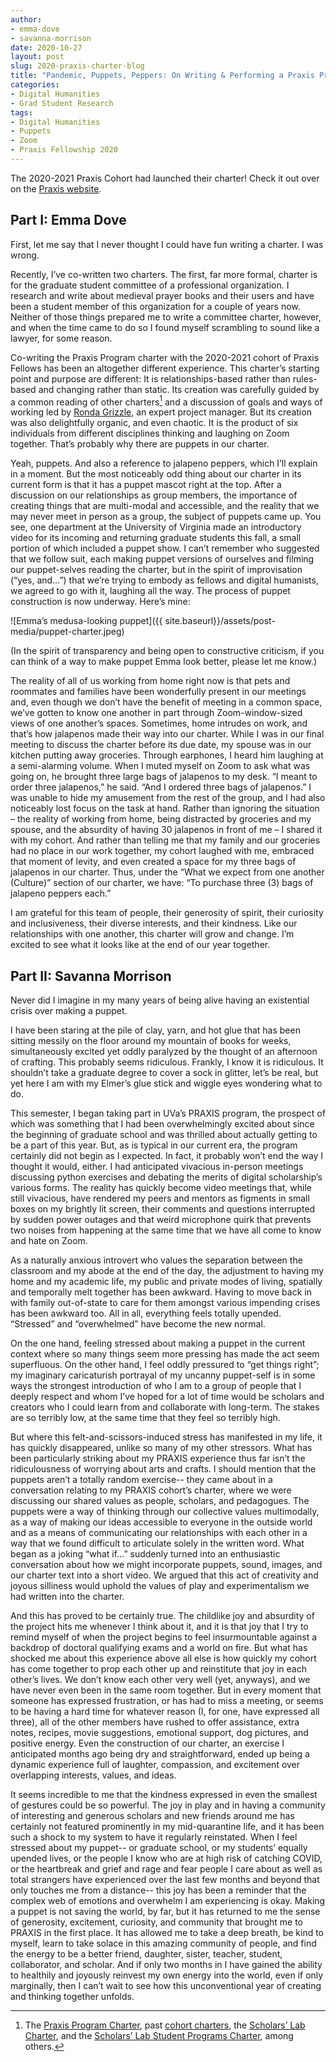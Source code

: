 ```yaml
---
author: 
- emma-dove
- savanna-morrison
date: 2020-10-27
layout: post
slug: 2020-praxis-charter-blog
title: "Pandemic, Puppets, Peppers: On Writing & Performing a Praxis Program Charter in 2020"
categories:
- Digital Humanities
- Grad Student Research
tags:
- Digital Humanities
- Puppets
- Zoom
- Praxis Fellowship 2020
---
```


The 2020-2021 Praxis Cohort had launched their charter! Check it out over on the [Praxis website](http://praxis.scholarslab.org/charter/charter-2020-2021/). 

## Part I: Emma Dove

First, let me say that I never thought I could have fun writing a charter. I was wrong. 

Recently, I’ve co-written two charters. The first, far more formal, charter is for the graduate student committee of a professional organization. I research and write about medieval prayer books and their users and have been a student member of this organization for a couple of years now. Neither of those things prepared me to write a committee charter, however, and when the time came to do so I found myself scrambling to sound like a lawyer, for some reason.

Co-writing the Praxis Program charter with the 2020-2021 cohort of Praxis Fellows has been an altogether different experience. This charter’s starting point and purpose are different: It is relationships-based rather than rules-based and changing rather than static. Its creation was carefully guided by a common reading of other charters[^1] and a discussion of goals and ways of working led by [Ronda Grizzle](https://scholarslab.lib.virginia.edu/people/ronda-grizzle/), an expert project manager. But its creation was also delightfully organic, and even chaotic. It is the product of six individuals from different disciplines thinking and laughing on Zoom together. That’s probably why there are puppets in our charter. 

Yeah, puppets. And also a reference to jalapeno peppers, which I’ll explain in a moment. But the most noticeably odd thing about our charter in its current form is that it has a puppet mascot right at the top. After a discussion on our relationships as group members, the importance of creating things that are multi-modal and accessible, and the reality that we may never meet in person as a group, the subject of puppets came up. You see, one department at the University of Virginia made an introductory video for its incoming and returning graduate students this fall, a small portion of which included a puppet show. I can’t remember who suggested that we follow suit, each making puppet versions of ourselves and filming our puppet-selves reading the charter, but in the spirit of improvisation (“yes, and…”) that we’re trying to embody as fellows and digital humanists, we agreed to go with it, laughing all the way. The process of puppet construction is now underway. Here’s mine: 

![Emma’s medusa-looking puppet]({{ site.baseurl}}/assets/post-media/puppet-charter.jpeg)

(In the spirit of transparency and being open to constructive criticism, if you can think of a way to make puppet Emma look better, please let me know.)

The reality of all of us working from home right now is that pets and roommates and families have been wonderfully present in our meetings and, even though we don’t have the benefit of meeting in a common space, we’ve gotten to know one another in part through Zoom-window-sized views of one another’s spaces. Sometimes, home intrudes on work, and that’s how jalapenos made their way into our charter. While I was in our final meeting to discuss the charter before its due date, my spouse was in our kitchen putting away groceries. Through earphones, I heard him laughing at a semi-alarming volume. When I muted myself on Zoom to ask what was going on, he brought three large bags of jalapenos to my desk. “I meant to order three jalapenos,” he said. “And I ordered three bags of jalapenos.” I was unable to hide my amusement from the rest of the group, and I had also noticeably lost focus on the task at hand. Rather than ignoring the situation – the reality of working from home, being distracted by groceries and my spouse, and the absurdity of having 30 jalapenos in front of me – I shared it with my cohort. And rather than telling me that my family and our groceries had no place in our work together, my cohort laughed with me, embraced that moment of levity, and even created a space for my three bags of jalapenos in our charter. Thus, under the “What we expect from one another (Culture)” section of our charter, we have: “To purchase three (3) bags of jalapeno peppers each.” 

I am grateful for this team of people, their generosity of spirit, their curiosity and inclusiveness, their diverse interests, and their kindness. Like our relationships with one another, this charter will grow and change. I’m excited to see what it looks like at the end of our year together. 



## Part II: Savanna Morrison

Never did I imagine in my many years of being alive having an existential crisis over making a puppet.

I have been staring at the pile of clay, yarn, and hot glue that has been sitting messily on the floor around my mountain of books for weeks, simultaneously excited yet oddly paralyzed by the thought of an afternoon of crafting. This probably seems ridiculous. Frankly, I know it is ridiculous. It shouldn’t take a graduate degree to cover a sock in glitter, let’s be real, but yet here I am with my Elmer’s glue stick and wiggle eyes wondering what to do. 

This semester, I began taking part in UVa’s PRAXIS program, the prospect of which was something that I had been overwhelmingly excited about since the beginning of graduate school and was thrilled about actually getting to be a part of this year. But, as is typical in our current era, the program certainly did not begin as I expected. In fact, it probably won’t end the way I thought it would, either. I had anticipated vivacious in-person meetings discussing python exercises and debating the merits of digital scholarship’s various forms. The reality has quickly become video meetings that, while still vivacious, have rendered my peers and mentors as figments in small boxes on my brightly lit screen, their comments and questions interrupted by sudden power outages and that weird microphone quirk that prevents two noises from happening at the same time that we have all come to know and hate on Zoom. 

As a naturally anxious introvert who values the separation between the classroom and my abode at the end of the day, the adjustment to having my home and my academic life, my public and private modes of living, spatially and temporally melt together has been awkward. Having to move back in with family out-of-state to care for them amongst various impending crises has been awkward too. All in all, everything feels totally upended. “Stressed” and “overwhelmed” have become the new normal. 

On the one hand, feeling stressed about making a puppet in the current context where so many things seem more pressing has made the act seem superfluous. On the other hand, I feel oddly pressured to “get things right”; my imaginary caricaturish portrayal of my uncanny puppet-self is in some ways the strongest introduction of who I am to a group of people that I deeply respect  and whom I’ve hoped for a lot of time would be scholars and creators who I could learn from and collaborate with long-term. The stakes are so terribly low, at the same time that they feel so terribly high. 

But where this felt-and-scissors-induced stress has manifested in my life, it has quickly disappeared, unlike so many of my other stressors. What has been particularly striking about my PRAXIS experience thus far isn’t the ridiculousness of worrying about arts and crafts. I should mention that the puppets aren’t a totally random exercise-- they came about in a conversation relating to my PRAXIS cohort’s charter, where we were discussing our shared values as people, scholars, and pedagogues. The puppets were a way of thinking through our collective values multimodally, as a way of making our ideas accessible to everyone in the outside world and as a means of communicating our relationships with each other in a way that we found difficult to articulate solely in the written word. What began as a joking “what if…” suddenly turned into an enthusiastic conversation about how we might incorporate puppets, sound, images, and our charter text into a short video. We argued that this act of creativity and joyous silliness would uphold the values of play and experimentalism we had written into the charter.

And this has proved to be certainly true. The childlike joy and absurdity of the project hits me whenever I think about it, and it is that joy that I try to remind myself of when the project begins to feel insurmountable against a backdrop of doctoral qualifying exams and a world on fire. But what has shocked me about this experience above all else is how quickly my cohort has come together to prop each other up and reinstitute that joy in each other’s lives. We don’t know each other very well (yet, anyways), and we have never even been in the same room together. But in every moment that someone has expressed frustration, or has had to miss a meeting, or seems to be having a hard time for whatever reason (I, for one, have expressed all three), all of the other members have rushed to offer assistance, extra notes, recipes, movie suggestions, emotional support, dog pictures, and positive energy. Even the construction of our charter, an exercise I anticipated months ago being dry and straightforward, ended up being a dynamic experience full of laughter, compassion, and excitement over overlapping interests, values, and ideas.

It seems incredible to me that the kindness expressed in even the smallest of gestures could be so powerful. The joy in play and in having a community of interesting and generous scholars and new friends around me has certainly not featured prominently in my mid-quarantine life, and it has been such a shock to my system to have it regularly reinstated. When I feel stressed about my puppet-- or graduate school, or my students’ equally upended lives, or the people I know who are at high risk of catching COVID, or the heartbreak and grief and rage and fear people I care about as well as total strangers have experienced over the last few months and beyond that only touches me from a distance-- this joy has been a reminder that the complex web of emotions and overwhelm I am experiencing is okay. Making a puppet is not saving the world, by far, but it has returned to me the sense of generosity, excitement, curiosity, and community that brought me to PRAXIS in the first place. It has allowed me to take a deep breath, be kind to myself, learn to take solace in this amazing community of people, and find the energy to be a better friend, daughter, sister, teacher, student, collaborator, and scholar. And if only two months in I have gained the ability to healthily and joyously reinvest my own energy into the world, even if only marginally, then I can’t wait to see how this unconventional year of creating and thinking together unfolds. 


[^1]: The [Praxis Program Charter](https://praxis.scholarslab.org/praxis-program-charter/), past [cohort charters](https://praxis.scholarslab.org/charter/), the [Scholars’ Lab Charter](https://scholarslab.lib.virginia.edu/charter/), and the [Scholars’ Lab Student Programs Charter](https://scholarslab.lib.virginia.edu/student-programs-charter/), among others. 
